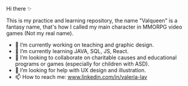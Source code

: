 Hi there ✨

This is my practice and learning repository, the name "Valqueen" is a fantasy name, that's how I called my main character in MMORPG video games (Not my real name).


- 🔭 I’m currently working on teaching and graphic design.
- 🌱 I’m currently learning JAVA, SQL, JS, React.
- 👯 I’m looking to collaborate on charitable causes and educational programs or games (especially for children with ASD).
- 🤔 I’m looking for help with UX design and illustration.
- 📫 How to reach me: www.linkedin.com/in/valeria-lav


